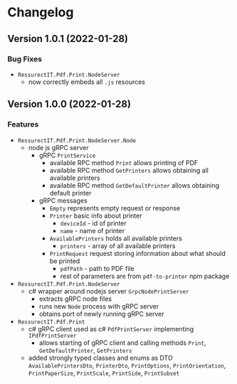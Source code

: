 # Changelog

## Version 1.0.1 (2022-01-28)

### Bug Fixes

- `RessurectIT.Pdf.Print.NodeServer`
    - now correctly embeds all `.js` resources

## Version 1.0.0 (2022-01-28)

### Features

- `RessurectIT.Pdf.Print.NodeServer.Node`
    - node js gRPC server
        - gRPC `PrintService`
            - available RPC method `Print` allows printing of PDF
            - available RPC method `GetPrinters` allows obtaining all available printers
            - available RPC method `GetDefaultPrinter` allows obtaining default printer
        - gRPC messages
            - `Empty` represents empty request or response
            - `Printer` basic info about printer
                - `deviceId` - id of printer
                - `name` - name of printer
            - `AvailablePrinters` holds all available printers
                - `printers` - array of all available printers
            - `PrintRequest` request storing information about what should be printed
                - `pdfPath` - path to PDF file
                - rest of parameters are from `pdf-to-printer` npm package
- `RessurectIT.Pdf.Print.NodeServer`
    - c# wrapper around nodejs server `GrpcNodePrintServer`
        - extracts gRPC node files
        - runs new `Node` process with gRPC server
        - obtains port of newly running gRPC server
- `RessurectIT.Pdf.Print`
    - c# gRPC client used as c# `PdfPrintServer` implementing `IPdfPrintServer`
        - allows starting of gRPC client and calling methods `Print`, `GetDefaultPrinter`, `GetPrinters`
    - added strongly typed classes and enums as DTO `AvailablePrintersDto`, `PrinterDto`, `PrintOptions`, `PrintOrientation`, `PrintPaperSize`, `PrintScale`, `PrintSide`, `PrintSubset`
